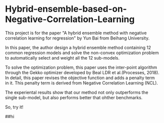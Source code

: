 # Hybrid-ensemble-based-on-Negative-Correlation-Learning

This project is for the paper "A hybrid ensemble method with negative correlation learning for regression" by Yun Bai from Beihang University.

In this paper, the author design a hybrid ensemble method containing 12 common regression models and solve the non-convex optimization problem to automatically select and weight all the 12 sub-models.

To solve the optimization problem, this paper uses the inter-point algorithm through the Gekko optimizer developed by Beal LDR et al.(Processes, 2018). In detail, this paper revises the objective function and adds a penalty term in it. This penalty term is derived from Negative Correlation Learning (NCL).

The experiental results show that our method not only outperforms the single sub-model, but also performs better that ohther benchmarks.

So, try it!

##hi

